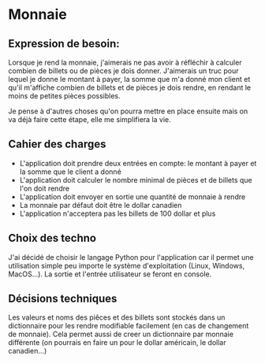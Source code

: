# Monnaie

## Expression de besoin:

Lorsque je rend la monnaie, j'aimerais ne pas avoir à réfléchir à calculer combien de billets ou de pièces je dois donner.
J'aimerais un truc pour lequel je donne le montant à payer, la somme que m'a donné mon client et qu'il m'affiche combien de billets et de pièces je dois rendre, en rendant le moins de petites pièces possibles.

Je pense à d'autres choses qu'on pourra mettre en place ensuite mais on va déjà faire cette étape, elle me simplifiera la vie.

## Cahier des charges

- L'application doit prendre deux entrées en compte: le montant à payer et la somme que le client a donné
- L'application doit calculer le nombre minimal de pièces et de billets que l'on doit rendre
- L'application doit envoyer en sortie une quantité de monnaie à rendre
- La monnaie par défaut doit être le dollar canadien
- L'application n'acceptera pas les billets de 100 dollar et plus

## Choix des techno

J'ai décidé de choisir le langage Python pour l'application car il permet une utilisation simple peu importe le système d'exploitation (Linux, Windows, MacOS...). La sortie et l'entrée utilisateur se feront en console.

## Décisions techniques

Les valeurs et noms des piêces et des billets sont stockés dans un dictionnaire pour les rendre modifiable facilement (en cas de changement de monnaie). Cela permet aussi de creer un dictionnaire par monnaie différente (on pourrais en faire un pour le dollar américain, le dollar canadien...)
